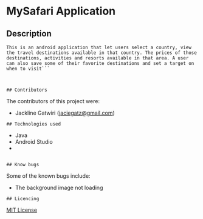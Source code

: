 # MySafari Application
## Description



```
This is an android application that let users select a country, view the travel destinations available in that country. The prices of those destinations, activities and resorts available in that area. A user can also save some of their favorite destinations and set a target on when to visit```



## Contributors
```
The contributors of this project were:
* Jackline Gatwiri (jaciegatz@gmail.com)
```
## Technologies used
```
* Java
* Android Studio
* 
```

## Know bugs
```
Some of the known bugs include:
* The background image not loading

```
## Licencing
```
[MIT License](https://choosealicense.com/licenses/mit/)

```
